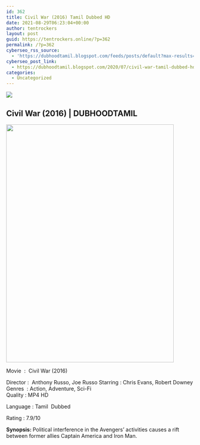 ```yaml
---
id: 362
title: Civil War (2016) Tamil Dubbed HD
date: 2021-08-29T06:23:04+00:00
author: tentrockers
layout: post
guid: https://tentrockers.online/?p=362
permalink: /?p=362
cyberseo_rss_source:
  - 'https://dubhoodtamil.blogspot.com/feeds/posts/default?max-results=150&start-index=151'
cyberseo_post_link:
  - https://dubhoodtamil.blogspot.com/2020/07/civil-war-tamil-dubbed-hd.html
categories:
  - Uncategorized
---
```

<div class="media_block">
  <img src="https://1.bp.blogspot.com/-O5eQcFJ_vkw/XwVxTBvmIEI/AAAAAAAAA6c/LMwENMGD6U8ApUR6_H6m2E66BSrSv4QSQCLcBGAsYHQ/s72-c/images%2B%25285%2529.jpeg" class="media_thumbnail" />
</div>

<div dir="ltr" trbidi="on" readability="15.666666666667">
  <div>
    <h2>
      <span><span> </span>Civil War (2016) | DUBHOODTAMIL&nbsp;</span>
    </h2>
  </div>
  
  <div class="separator">
    <a href="https://1.bp.blogspot.com/-O5eQcFJ_vkw/XwVxTBvmIEI/AAAAAAAAA6c/LMwENMGD6U8ApUR6_H6m2E66BSrSv4QSQCLcBGAsYHQ/s1600/images%2B%25285%2529.jpeg" imageanchor="1"><img loading="lazy" border="0" data-original-height="659" data-original-width="465" height="640" src="https://1.bp.blogspot.com/-O5eQcFJ_vkw/XwVxTBvmIEI/AAAAAAAAA6c/LMwENMGD6U8ApUR6_H6m2E66BSrSv4QSQCLcBGAsYHQ/s640/images%2B%25285%2529.jpeg" width="450" /></a>
  </div>
  
  <p>
    Movie&nbsp;<span> </span>:&nbsp;<span> </span>Civil War (2016)
  </p>
  
  <p>
    Director<span> </span>:&nbsp;<span> </span>Anthony Russo, Joe Russo Starring<span> </span>:<span> </span>Chris Evans, Robert Downey<br />Genres&nbsp;<span> </span>:<span> </span>Action, Adventure, Sci-Fi<br />Quality<span> </span>:<span>&nbsp;MP4 HD</span>
  </p>
  
  <p>
    Language<span> </span>:<span> </span>Tamil&nbsp; Dubbed
  </p>
  
  <p>
    Rating<span> </span>:<span> </span>7.9/10
  </p>
  
  <p>
    <b>Synopsis: </b>Political interference in the Avengers&#8217; activities causes a rift between former allies Captain America and Iron Man.
  </p></p>
</div>